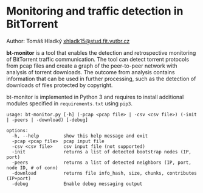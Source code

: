 # Monitoring and traffic detection in BitTorrent

Author: Tomáš Hladký <xhladk15@stud.fit.vutbr.cz>

**bt-monitor** is a tool that enables the detection and retrospective monitoring
of BitTorrent traffic communication. The tool can detect torrent protocols from pcap files and create a graph of the peer-to-peer network with analysis of torrent downloads. The outcome from analysis contains information that can be used in further processing, such as the detection of downloads of files protected by copyright.

bt-monitor is implemented in Python 3 and requires to install additional modules specified in `requirements.txt` using `pip3`.

```
usage: bt-monitor.py [-h] (-pcap <pcap file> | -csv <csv file>) (-init | -peers | -download) [-debug]

options:
  -h, --help         show this help message and exit
  -pcap <pcap file>  pcap input file
  -csv <csv file>    csv input file (not supported)
  -init              returns a list of detected bootstrap nodes (IP, port)
  -peers             returns a list of detected neighbors (IP, port, node ID, # of conn)
  -download          returns file info_hash, size, chunks, contributes (IP+port)
  -debug             Enable debug messaging output
